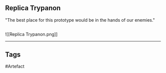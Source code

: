## Replica Trypanon
"The best place for this prototype would be in the hands of our enemies."
## 
![[Replica Trypanon.png]]

---
## Tags
#Artefact